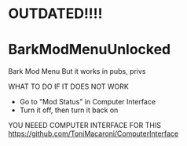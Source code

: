 # OUTDATED!!!!

# BarkModMenuUnlocked
Bark Mod Menu But it works in pubs, privs

WHAT TO DO IF IT DOES NOT WORK
- Go to "Mod Status" in Computer Interface
- Turn it off, then turn it back on


YOU NEEED COMPUTER INTERFACE FOR THIS
https://github.com/ToniMacaroni/ComputerInterface


